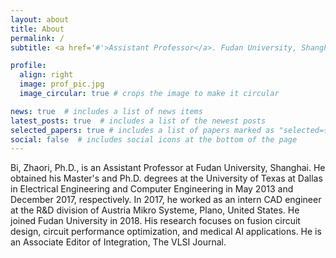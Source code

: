 ```yaml
---
layout: about
title: About
permalink: /
subtitle: <a href='#'>Assistant Professor</a>. Fudan University, Shanghai, zhaori_bi AT fudan.edu.cn

profile:
  align: right
  image: prof_pic.jpg
  image_circular: true # crops the image to make it circular

news: true  # includes a list of news items
latest_posts: true  # includes a list of the newest posts
selected_papers: true # includes a list of papers marked as "selected={true}"
social: false  # includes social icons at the bottom of the page
---
```

Bi, Zhaori, Ph.D., is an Assistant Professor at Fudan University, Shanghai. He obtained his Master's and Ph.D. degrees at the University of Texas at Dallas in Electrical Engineering and Computer Engineering in May 2013 and December 2017, respectively. In 2017, he worked as an intern CAD engineer at the R&D division of Austria Mikro Systeme, Plano, United States. He joined Fudan University in 2018. His research focuses on fusion circuit design, circuit performance optimization, and medical AI applications. He is an Associate Editor of Integration, The VLSI Journal.